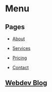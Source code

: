 # Menu

## Pages

- [About](/about)
- [Services](/services)
- [Pricing](/pricing)

- [Contact](/contact)

## [Webdev Blog](/blog)
